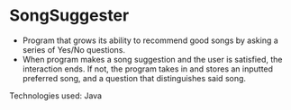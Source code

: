 # SongSuggester
- Program that grows its ability to recommend good songs by asking a series of Yes/No questions. 
- When program makes a song suggestion and the user is satisfied, the interaction ends. If not, the program takes in and stores an inputted preferred song, and a question that distinguishes said song.

Technologies used: Java
